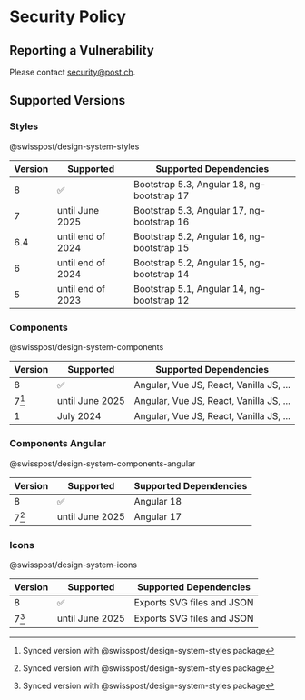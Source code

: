 # Security Policy

## Reporting a Vulnerability

Please contact [security@post.ch](mailto:security@post.ch).

## Supported Versions

### Styles

@swisspost/design-system-styles

| Version | Supported          | Supported Dependencies                     |
| ------- | ------------------ | ------------------------------------------ |
| 8       | :white_check_mark: | Bootstrap 5.3, Angular 18, ng-bootstrap 17 |
| 7       | until June 2025    | Bootstrap 5.3, Angular 17, ng-bootstrap 16 |
| 6.4     | until end of 2024  | Bootstrap 5.2, Angular 16, ng-bootstrap 15 |
| 6       | until end of 2024  | Bootstrap 5.2, Angular 15, ng-bootstrap 14 |
| 5       | until end of 2023  | Bootstrap 5.1, Angular 14, ng-bootstrap 12 |

### Components

@swisspost/design-system-components

| Version | Supported          | Supported Dependencies                  |
| ------- | ------------------ | --------------------------------------- |
| 8       | :white_check_mark: | Angular, Vue JS, React, Vanilla JS, ... |
| 7[^1]   | until June 2025    | Angular, Vue JS, React, Vanilla JS, ... |
| 1       | July 2024          | Angular, Vue JS, React, Vanilla JS, ... |

### Components Angular

@swisspost/design-system-components-angular

| Version | Supported          | Supported Dependencies |
| ------- | ------------------ | ---------------------- |
| 8       | :white_check_mark: | Angular 18             |
| 7[^1]   | until June 2025    | Angular 17             |

### Icons

@swisspost/design-system-icons

| Version | Supported          | Supported Dependencies     |
| ------- | ------------------ | -------------------------- |
| 8       | :white_check_mark: | Exports SVG files and JSON |
| 7[^1]   | until June 2025    | Exports SVG files and JSON |

[^1]: Synced version with @swisspost/design-system-styles package
